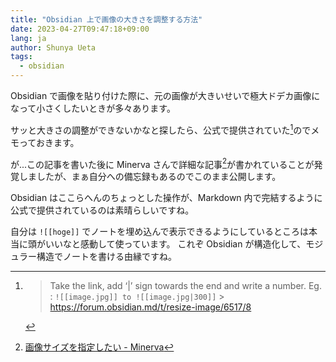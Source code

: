 ```yaml
---
title: "Obsidian 上で画像の大きさを調整する方法"
date: 2023-04-27T09:47:18+09:00
lang: ja
author: Shunya Ueta
tags:
  - obsidian
---
```


Obsidian で画像を貼り付けた際に、元の画像が大きいせいで極大ドデカ画像になって小さくしたいときが多々あります。

サッと大きさの調整ができないかなと探したら、公式で提供されていた[^image]のでメモっておきます。

が...この記事を書いた後に Minerva さんで詳細な記事[^minerva]が書かれていることが発覚しましたが、まぁ自分への備忘録もあるのでこのまま公開します。

Obsidian はここらへんのちょっとした操作が、Markdown 内で完結するように公式で提供されているのは素晴らしいですね。

自分は `![[hoge]]` でノートを埋め込んで表示できるようにしているところは本当に頭がいいなと感動して使っています。
これぞ Obsidian が構造化して、モジュラー構造でノートを書ける由縁ですね。

[^image]:
    > Take the link, add ‘|’ sign towards the end and write a number.
    > Eg. : `![[image.jpg]] to ![[image.jpg|300]]` > https://forum.obsidian.md/t/resize-image/6517/8

[^minerva]: [画像サイズを指定したい \- Minerva](https://minerva.mamansoft.net/%F0%9F%93%97Obsidian%E9%80%86%E5%BC%95%E3%81%8D%E3%83%AC%E3%82%B7%E3%83%94/%F0%9F%93%97%E7%94%BB%E5%83%8F%E3%82%B5%E3%82%A4%E3%82%BA%E3%82%92%E6%8C%87%E5%AE%9A%E3%81%97%E3%81%9F%E3%81%84)
